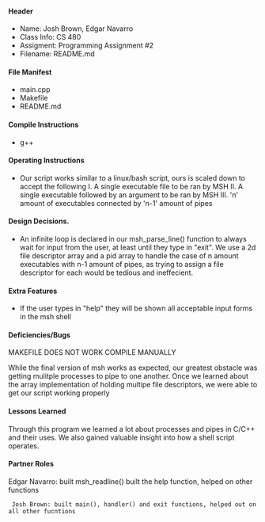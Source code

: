 
#### Header

* Name: Josh Brown, Edgar Navarro
* Class Info: CS 480
* Assigment: Programming Assignment #2
* Filename: README.md

#### File Manifest

* main.cpp
* Makefile
* README.md

#### Compile Instructions

* g++

#### Operating Instructions

* Our script works similar to a linux/bash script, ours is scaled down to accept the following
    I. A single executable file to be ran by MSH
    II. A single executable followed by an argument to be ran by MSH
    III. 'n' amount of executables connected by 'n-1' amount of pipes

#### Design Decisions. 

* An infinite loop is declared in our msh_parse_line() function to always wait for input from the user, at least until they type in "exit". We use a 2d file descriptor array and a pid array to handle the case of n amount executables with n-1 amount of pipes, as trying to assign a file descriptor for each would be tedious and ineffecient.

#### Extra Features

* If the user types in "help" they will be shown all acceptable input forms in the msh shell

#### Deficiencies/Bugs

MAKEFILE DOES NOT WORK COMPILE MANUALLY

</p> While the final version of msh works as expected, our greatest obstacle was getting mulitple processes to pipe to one another. Once we learned about the array implementation of holding multipe file descriptors, we were able to get our script working properly

#### Lessons Learned

</p> Through this program we learned a lot about processes and pipes in C/C++ and their uses. We also gained valuable insight into how a shell script operates.

#### Partner Roles

</p> Edgar Navarro: built msh_readline()  built the help function, helped on other functions

     Josh Brown: built main(), handler() and exit functions, helped out on all other fucntions
